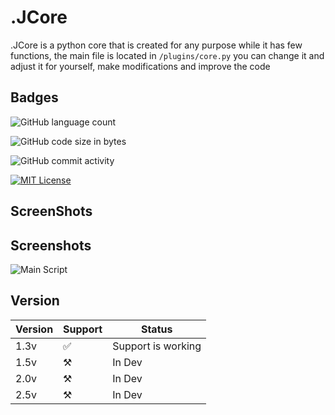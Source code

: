 # .JCore

.JCore is a python core that is created for any purpose while it has few functions, the main file is located in `/plugins/core.py` you can change it and adjust it for yourself, make modifications and improve the code

## Badges

![GitHub language count](https://img.shields.io/github/languages/count/KailUser/.JCore?style=flat-square)

![GitHub code size in bytes](https://img.shields.io/github/languages/code-size/KailUser/.JCore?style=flat-square)

![GitHub commit activity](https://img.shields.io/github/commit-activity/w/KailUser/.JCore?style=flat-square)

[![MIT License](https://img.shields.io/badge/License-MIT-green.svg)](https://choosealicense.com/licenses/mit/)

## ScreenShots

## Screenshots
![Main Script](https://i.ibb.co/Z22YVc4/cmd-5n-Er6-CLw-LC.png)
## Version

| Version 	| Support 	| Status             	|
|---------	|---------	|--------------------	|
| 1.3v    	|   ✅     	| Support is working 	|
| 1.5v    	|   ⚒️     	| In Dev             	|
| 2.0v    	|   ⚒️     	| In Dev             	|
| 2.5v    	|   ⚒️     	| In Dev             	|
